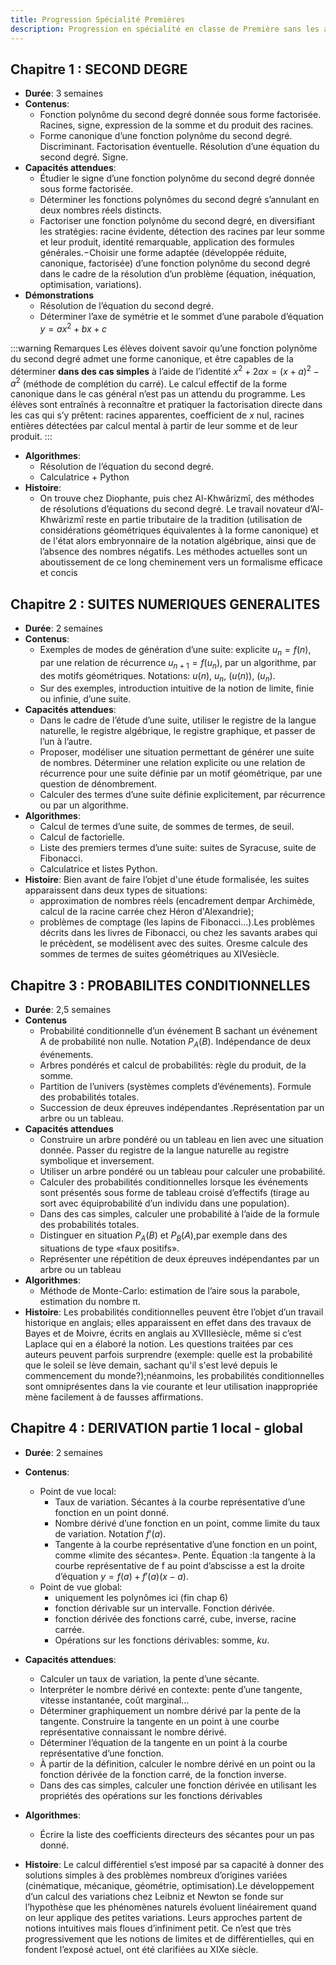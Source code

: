 ```yaml
---
title: Progression Spécialité Premières
description: Progression en spécialité en classe de Première sans les approfondissements
---
```

## Chapitre 1 : SECOND DEGRE

- **Durée**: 3 semaines
- **Contenus**:
    - Fonction polynôme du second degré donnée sous forme factorisée. Racines, signe, expression de la somme et du produit des racines.
    - Forme canonique d’une fonction polynôme du second degré. Discriminant. Factorisation éventuelle. Résolution d’une équation du second degré. Signe.
- **Capacités attendues**: 
    - Étudier le signe d’une fonction polynôme du second degré donnée sous forme factorisée.
    - Déterminer les fonctions polynômes du second degré s’annulant en deux nombres réels distincts.
    - Factoriser une fonction polynôme du second degré, en diversifiant les stratégies: racine évidente, détection des racines par leur somme et leur produit, identité remarquable, application des formules générales.−Choisir une forme adaptée (développée réduite, canonique, factorisée) d’une fonction polynôme du second degré dans le cadre de la résolution d’un problème (équation, inéquation, optimisation, variations).
- **Démonstrations**
    - Résolution de l’équation du second degré.
    - Déterminer l’axe de symétrie et le sommet d’une parabole d’équation $y=ax^2+bx+c$

:::warning Remarques
Les élèves doivent savoir qu’une fonction polynôme du second degré admet une forme canonique, et être capables de la déterminer **dans des cas simples** à l’aide de l’identité $x^2+2ax=(x+a)^2-a^2$ (méthode de complétion du carré). Le calcul effectif de la forme canonique dans le cas général n’est pas un attendu du programme. Les élèves sont entraînés à reconnaître et pratiquer la factorisation directe dans les cas qui s’y prêtent: racines apparentes, coefficient de $x$ nul, racines entières détectées par calcul mental à partir de leur somme et de leur produit.
:::

- **Algorithmes**:
    - Résolution de l’équation du second degré. 
    - Calculatrice + Python
- **Histoire**: 
    - On trouve chez Diophante, puis chez Al-Khwârizmî, des méthodes de résolutions d’équations du second degré. Le travail novateur d’Al-Khwârizmî reste en partie tributaire de la tradition (utilisation de considérations géométriques équivalentes à la forme canonique) et de l'état alors embryonnaire de la notation algébrique, ainsi que de l’absence des nombres négatifs. Les méthodes actuelles sont un aboutissement de ce long cheminement vers un formalisme efficace et concis

## Chapitre 2 :  SUITES NUMERIQUES GENERALITES

- **Durée**: 2 semaines
- **Contenus**:
    - Exemples de modes de génération d’une suite: explicite $u_n=f(n)$, par une relation de récurrence $u_{n+1}=f(u_n)$, par un algorithme, par des motifs géométriques. Notations: $u(n)$, $u_n$, $(u(n))$, $(u_n)$.
    - Sur des exemples, introduction intuitive de la notion de limite, finie ou infinie, d’une suite.
- **Capacités attendues**:
    - Dans le cadre de l’étude d’une suite, utiliser le registre de la langue naturelle, le registre algébrique, le registre graphique, et passer de l’un à l’autre.
    - Proposer, modéliser une situation permettant de générer une suite de nombres. Déterminer une relation explicite ou une relation de récurrence pour une suite définie par un motif géométrique, par une question de dénombrement.
    - Calculer des termes d’une suite définie explicitement, par récurrence ou par un algorithme.
- **Algorithmes**:
    - Calcul de termes d’une suite, de sommes de termes, de seuil.
    - Calcul de factorielle.
    - Liste des premiers termes d’une suite: suites de Syracuse, suite de Fibonacci.
    - Calculatrice et listes Python.
- **Histoire**: Bien avant de faire l’objet d'une étude formalisée, les suites apparaissent dans deux types de situations:
    - approximation de nombres réels (encadrement deπpar Archimède, calcul de la racine carrée chez Héron d'Alexandrie);
    - problèmes de comptage (les lapins de Fibonacci...).Les problèmes décrits dans les livres de Fibonacci, ou chez les savants arabes qui le précèdent, se modélisent avec des suites. Oresme calcule des sommes de termes de suites géométriques au XIVesiècle.


## Chapitre 3 : PROBABILITES CONDITIONNELLES

- **Durée**: 2,5 semaines
- **Contenus**
    - Probabilité conditionnelle d’un événement B sachant un événement A de probabilité non nulle. Notation $P_A(B)$. Indépendance de deux événements.
    - Arbres pondérés et calcul de probabilités: règle du produit, de la somme.
    - Partition de l’univers (systèmes complets d’événements). Formule des probabilités totales.
    - Succession de deux épreuves indépendantes .Représentation par un arbre ou un tableau.
- **Capacités attendues**
    - Construire un arbre pondéré ou un tableau en lien avec une situation donnée. Passer du registre de la langue naturelle au registre symbolique et inversement.
    - Utiliser un arbre pondéré ou un tableau pour calculer une probabilité.
    - Calculer des probabilités conditionnelles lorsque les événements sont présentés sous forme de tableau croisé d’effectifs (tirage au sort avec équiprobabilité d’un individu dans une population).
    - Dans des cas simples, calculer une probabilité à l’aide de la formule des probabilités totales.
    - Distinguer en situation $P_A(B)$ et $P_B(A)$,par exemple dans des situations de type «faux positifs».
    - Représenter une répétition de deux épreuves indépendantes par un arbre ou un tableau
- **Algorithmes**:
    - Méthode de Monte-Carlo: estimation de l’aire sous la parabole, estimation du nombre π.
- **Histoire**: Les probabilités conditionnelles peuvent être l’objet d’un travail historique en anglais; elles apparaissent en effet dans des travaux de Bayes et de Moivre, écrits en anglais au XVIIIesiècle, même si c’est Laplace qui en a élaboré la notion. Les questions traitées par ces auteurs peuvent parfois surprendre (exemple: quelle est la probabilité que le soleil se lève demain, sachant qu'il s'est levé depuis le commencement du monde?);néanmoins, les probabilités conditionnelles sont omniprésentes dans la vie courante et leur utilisation inappropriée mène facilement à de fausses affirmations.

## Chapitre 4 : DERIVATION partie 1 local - global

- **Durée**: 2 semaines
- **Contenus**:
    - Point de vue local:
        - Taux de variation. Sécantes à la courbe représentative d’une fonction en un point donné.
        - Nombre dérivé d’une fonction en un point, comme limite du taux de variation. Notation $f'(a)$.
        - Tangente à la courbe représentative d’une fonction en un point, comme «limite des sécantes». Pente. Équation :la tangente à la courbe représentative de f au point d’abscisse a est la droite d’équation $y=f(a)+f'(a)(x-a)$.
    - Point de vue global:
        - uniquement les polynômes ici (fin chap 6)
        - fonction dérivable sur un intervalle. Fonction dérivée.
        - fonction dérivée des fonctions carré, cube, inverse, racine carrée.
        - Opérations sur les fonctions dérivables: somme, $ku$.
- **Capacités attendues**:
    - Calculer un taux de variation, la pente d’une sécante.
    - Interpréter le nombre dérivé en contexte: pente d’une tangente, vitesse instantanée, coût marginal...
    - Déterminer graphiquement un nombre dérivé par la pente de la tangente. Construire la tangente en un point à une courbe représentative connaissant le nombre dérivé.
    - Déterminer l’équation de la tangente en un point à la courbe représentative d’une fonction.
    - À partir de la définition, calculer le nombre dérivé en un point ou la fonction dérivée de la fonction carré, de la fonction inverse.
    - Dans des cas simples, calculer une fonction dérivée en utilisant les propriétés des opérations sur les fonctions dérivables

- **Algorithmes**:
    - Écrire la liste des coefficients directeurs des sécantes pour un pas donné.
- **Histoire**: Le calcul différentiel s’est imposé par sa capacité à donner des solutions simples à des problèmes nombreux d’origines variées (cinématique, mécanique, géométrie, optimisation).Le développement d’un calcul des variations chez Leibniz et Newton se fonde sur l’hypothèse que les phénomènes naturels évoluent linéairement quand on leur applique des petites variations. Leurs approches partent de notions intuitives mais floues d’infiniment petit. Ce n’est que très progressivement que les notions de limites et de différentielles, qui en fondent l’exposé actuel, ont été clarifiées au XIXe siècle.
